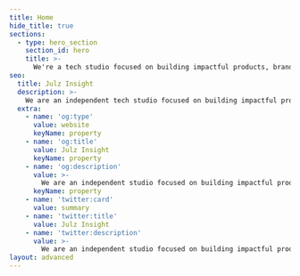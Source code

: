 ```yaml
---
title: Home
hide_title: true
sections:
  - type: hero_section
    section_id: hero
    title: >-
      We're a tech studio focused on building impactful products, brands, experiences and solutions.
seo:
  title: Julz Insight
  description: >-
    We are an independent tech studio focused on building impactful products, brands, experiences and solutions. Make the shift from now to next with Julz Insight now!
  extra:
    - name: 'og:type'
      value: website
      keyName: property
    - name: 'og:title'
      value: Julz Insight
      keyName: property
    - name: 'og:description'
      value: >-
        We are an independent studio focused on building impactful products, brands, experiences and solutions. Make the shift from now to next with Julz Insight now!
      keyName: property
    - name: 'twitter:card'
      value: summary
    - name: 'twitter:title'
      value: Julz Insight
    - name: 'twitter:description'
      value: >-
        We are an independent studio focused on building impactful products, brands, experiences and solutions. Make the shift from now to next with Julz Insight now!
layout: advanced
---
```

